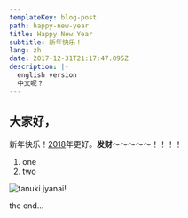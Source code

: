 ```yaml
---
templateKey: blog-post
path: happy-new-year
title: Happy New Year
subtitle: 新年快乐！
lang: zh
date: 2017-12-31T21:17:47.095Z
description: |-
  english version
  中文呢？
---
```

## 大家好，

新年快乐！[2018](https://en.wikipedia.org/wiki/2018)年更好。**发财**～～～～～！！！！

1. one
2. two

![tanuki jyanai!](/img/307fa4f7f37831684fe3e3ee33ab97d3.png)

the end...
